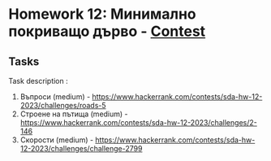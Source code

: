 # Homework 12: Минимално покриващо дърво - [Contest](https://www.hackerrank.com/contests/sda-hw-12-2023/challenges)
## Tasks 

 Task description :  
1. Въпроси (medium) - https://www.hackerrank.com/contests/sda-hw-12-2023/challenges/roads-5
2. Строене на пътища (medium) - https://www.hackerrank.com/contests/sda-hw-12-2023/challenges/2-146
3. Скорости (medium) - https://www.hackerrank.com/contests/sda-hw-12-2023/challenges/challenge-2799
